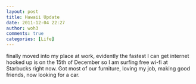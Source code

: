 ```yaml
---
layout: post
title: Hawaii Update
date: 2011-12-04 22:27
author: woh3
comments: true
categories: [Life]
---
```

finally moved into my place at work, evidently the fastest I can get internet hooked up is on the 15th of December so I am surfing free wi-fi at Starbucks right now. Got most of our furniture, loving my job, making good friends, now looking for a car.
